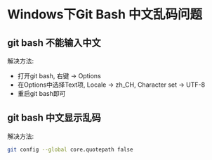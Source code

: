 # Windows下Git Bash 中文乱码问题

## git bash 不能输入中文

解决方法:

+ 打开git bash, 右键 -> Options
+ 在Options中选择Text项, Locale -> zh_CH, Character set -> UTF-8
+ 重启git bash即可

## git bash 中文显示乱码

解决方法:

```bash
git config --global core.quotepath false
```

